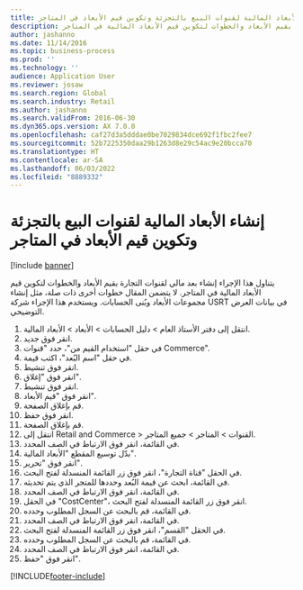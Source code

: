 ```yaml
---
title: إنشاء الأبعاد المالية لقنوات البيع بالتجزئة وتكوين قيم الأبعاد في المتاجر
description: يتناول هذا الإجراء إنشاء بعد مالي لقنوات التجارة بقيم الأبعاد والخطوات لتكوين قيم الأبعاد المالية في المتاجر.
author: jashanno
ms.date: 11/14/2016
ms.topic: business-process
ms.prod: ''
ms.technology: ''
audience: Application User
ms.reviewer: josaw
ms.search.region: Global
ms.search.industry: Retail
ms.author: jashanno
ms.search.validFrom: 2016-06-30
ms.dyn365.ops.version: AX 7.0.0
ms.openlocfilehash: caf27d3a5dddae0be7029834dce692f1fbc2fee7
ms.sourcegitcommit: 52b7225350daa29b1263d8e29c54ac9e20bcca70
ms.translationtype: HT
ms.contentlocale: ar-SA
ms.lasthandoff: 06/03/2022
ms.locfileid: "8889332"
---
```

# <a name="create-financial-dimensions-for-retail-channels-and-configure-dimension-values-on-stores"></a>إنشاء الأبعاد المالية لقنوات البيع بالتجزئة وتكوين قيم الأبعاد في المتاجر

[!include [banner](../includes/banner.md)]

يتناول هذا الإجراء إنشاء بعد مالي لقنوات التجارة بقيم الأبعاد والخطوات لتكوين قيم الأبعاد المالية في المتاجر. لا يتضمن المقال خطوات أخرى ذات صلة، مثل إنشاء مجموعات الأبعاد وبُنى الحسابات. ويستخدم هذا الإجراء شركة USRT في بيانات العرض التوضيحي.

1. انتقل إلى دفتر الأستاذ العام > دليل الحسابات > الأبعاد > الأبعاد المالية.
2. انقر فوق جديد.
3. في حقل "‏‫استخدام القيم من‬"، حدد "قنوات Commerce".
4. في حقل "‏‫اسم البُعد‬"، اكتب قيمة.
5. انقر فوق تنشيط.
6. انقر فوق "إغلاق".
7. انقر فوق تنشيط.
8. انقر فوق "قيم الأبعاد".
9. قم بإغلاق الصفحة.
10. انقر فوق حفظ.
11. قم بإغلاق الصفحة.
12. انتقل إلى Retail and Commerce > القنوات > المتاجر > جميع المتاجر.
13. في القائمة، انقر فوق الارتباط في الصف المحدد.
14. بدّل توسيع المقطع "الأبعاد المالية‬".
15. انقر فوق "تحرير".
16. في الحقل "قناة التجارة"، انقر فوق زر القائمة المنسدلة لفتح البحث.
17. في القائمة، ابحث عن قيمة البُعد وحددها للمتجر الذي يتم تحديثه.
18. في القائمة، انقر فوق الارتباط في الصف المحدد.
19. في الحقل "CostCenter"، انقر فوق زر القائمة المنسدلة لفتح البحث.
20. في القائمة، قم بالبحث عن السجل المطلوب وحدده.
21. في القائمة، انقر فوق الارتباط في الصف المحدد.
22. في الحقل "القسم"، انقر فوق زر القائمة المنسدلة لفتح البحث.
23. في القائمة، قم بالبحث عن السجل المطلوب وحدده.
24. في القائمة، انقر فوق الارتباط في الصف المحدد.
25. انقر فوق "حفظ".



[!INCLUDE[footer-include](../../includes/footer-banner.md)]